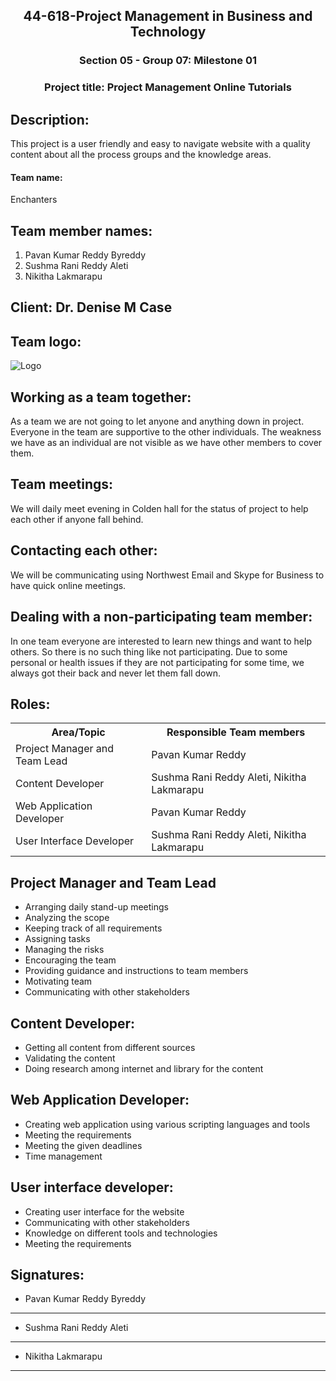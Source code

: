 <h2 style="text-align:center"> 44-618-Project Management in Business and Technology</h2>
<h3 style="text-align:center"> Section 05 - Group 07: Milestone 01</h3>
<h3 style="text-align:center"> Project title: Project Management Online Tutorials</h3>

## Description:
This project is a user friendly and easy to navigate website with a quality content about all the process groups and the knowledge areas.

<h4> Team name:</h4>  Enchanters 

## Team member names:
1. Pavan Kumar Reddy Byreddy
1. Sushma Rani Reddy Aleti
1. Nikitha Lakmarapu

## Client: Dr. Denise M Case

## Team logo:
 ![Logo](https://github.com/redhug/OnlineTutorials-ProjectMilestone/blob/master/logo.png)


## Working as a team together:
As a team we are not going to let anyone and anything down in project. Everyone in the team are supportive to the other individuals. The weakness we have as an individual are not visible as we have other members to cover them.

## Team meetings:
We will daily meet evening in Colden hall for the status of project to help each other if anyone fall behind. 

## Contacting each other: 
We will be communicating using Northwest Email and Skype for Business to have quick online meetings. 

## Dealing with a non-participating team member:
In one team everyone are interested to learn new things and want to help others. So there is no such thing like not participating. Due to some personal or health issues if they are not participating for some time, we always got their back and never let them fall down.

## Roles:  
 <table class="table table-dark">
                                      
                          
<tr> 
<th>Area/Topic</th>
<th>Responsible Team members</th>
</tr>
<tr>
<td>Project Manager and Team Lead </td>
<td>Pavan Kumar Reddy</td>
</tr>
<tr>
<td>Content Developer  </td>
<td>Sushma Rani Reddy Aleti, Nikitha Lakmarapu
</td>
</tr>
<tr>
<td>Web Application Developer</td>
<td>Pavan Kumar Reddy
</td>
</tr>
<tr>
<td>User Interface Developer</td>
<td>Sushma Rani Reddy Aleti, Nikitha Lakmarapu
</td>
</tr>
</table>

## Project Manager and Team Lead
- Arranging daily stand-up meetings
- Analyzing the scope
- Keeping track of all requirements
- Assigning tasks
- Managing the risks
- Encouraging the team
- Providing guidance and instructions to team members
- Motivating team
- Communicating with other stakeholders


## Content Developer:
- Getting all content from different sources
- Validating the content
- Doing research among internet and library for the content

## Web Application Developer:
- Creating web application using various scripting languages and tools 
- Meeting the requirements
- Meeting the given deadlines
- Time management

## User interface developer:
- Creating user interface for the website
- Communicating with other stakeholders
- Knowledge on different tools and technologies
- Meeting the requirements

## Signatures:

- Pavan Kumar Reddy Byreddy
--------------------------------------

- Sushma Rani Reddy Aleti
--------------------------------------

- Nikitha Lakmarapu
--------------------------------------


